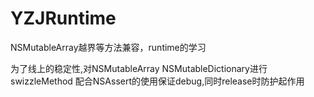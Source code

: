 # YZJRuntime
NSMutableArray越界等方法兼容，runtime的学习

为了线上的稳定性,对NSMutableArray NSMutableDictionary进行swizzleMethod
配合NSAssert的使用保证debug,同时release时防护起作用

